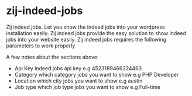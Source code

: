 # zij-indeed-jobs
Zij indeed jobs. Let you show the indeed jobs into your wordpress installation easily.
Zij indeed jobs provide the easy solution to show indeed jobs into your website easily.
Zij indeed jobs requires the following parameters to work properly

A few notes about the sections above:

*   Api Key indeed jobs api key e.g 4523189466224463
*   Category which category jobs you want to show e.g PHP Developer
*   Location which city jobs you want to show e.g austin
*   Job type which job type jobs you want to show e.g Full-time
